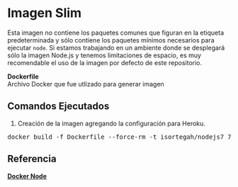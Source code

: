 # Imagen Slim #

Esta imagen no contiene los paquetes comunes que figuran en la etiqueta predeterminada y sólo contiene los paquetes mínimos necesarios para ejecutar `node`. Si estamos trabajando en un ambiente donde se desplegará sólo la imagen Node.js y tenemos limitaciones de espacio, es muy recomendable el uso de la imagen por defecto de este repositorio.

**Dockerfile**  
Archivo  Docker que fue utlizado para generar imagen

## Comandos Ejecutados

1. Creación de la imagen agregando la configuración para Heroku.
 <pre>docker build -f Dockerfile --force-rm -t isortegah/nodejs7_7:v1 .</pre>

 

## Referencia

[**Docker Node**](https://github.com/nodejs/docker-node)